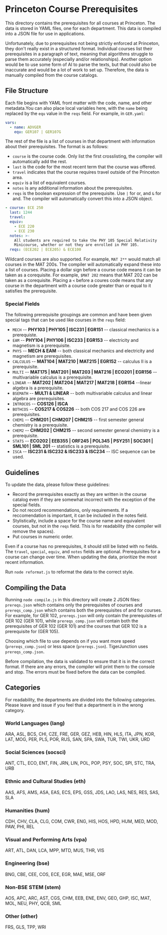 # Princeton Course Prerequisites
This directory contains the prerequisites for all courses at Princeton. The data is stored in YAML files, one for each department. This data is compiled into a JSON file for use in applications.

Unfortunately, due to prerequisites not being strictly enforced at Princeton, they don't really exist in a structured format. Individual courses list their prerequisites in a paragraph of text, meaning that algorithms struggle to parse them accurately (especially and/or relationships). Another option would be to use some form of AI to parse the texts, but that could also be inaccurate and would be a lot of work to set up. Therefore, the data is manually compiled from the course catalogs.

## File Structure
Each file begins with YAML front matter with the code, name, and other metadata.You can also place local variables here, with the `name` being replaced by the `equ` value in the `reqs` field. For example, in `GER.yaml`:
```yaml
vars:
  - name: ADVGER
    equ: GER107 | GER107G
```
The rest of the file is a list of courses in that department with information about their prerequisites. The format is as follows:

- `course` is the course code. Only list the first crosslisting, the compiler will automatically add the rest.
- `last` is the code for the most recent term that the course was offered.
- `travel` indicates that the course requires travel outside of the Princeton area.
- `equiv` is a list of equivalent courses.
- `notes` is any additional information about the prerequisites.
- `reqs` is the boolean expression of the prerequisite. Use `|` for or, and `&` for and. The compiler will automatically convert this into a JSON object.

```yaml
- course: ECE 250
  last: 1244
  travel:
  equiv:
    - ECE 220
    - ECE 230
  notes: >-
    All students are required to take the PHY 105 Special Relativity 
    Minicourse, whether or not they are enrolled in PHY 105.
  reqs: (ECE202 | ECE205) & ECE100
```

Wildcard courses are also supported. For example, `MAT 2**` would match all courses in the MAT 200s. The compiler will automatically expand these into a list of courses. Placing a dollar sign before a course code means it can be taken as a corequisite. For example, `$MAT 202` means that MAT 202 can be taken as a corequisite. Placing a `<` before a coures code means that any course in the department with a course code greater than or equal to it satisfies the prerequisite.

### Special Fields
The following prerequisite groupings are common and have been given special tags that can be used like courses in the `reqs` field:
- `MECH` -- **PHY103 | PHY105 | ISC231 | EGR151** -- classical mechanics is a prerequiste.
- `EAM` -- **PHY104 | PHY106 | ISC233 | EGR153** -- electricity and magnetism is a prerequisite.
- `PHYS` -- **MECH & EAM** -- both classical mechanics and electricity and magnetism are prerequisites.
- `CALCULUS` -- **MAT104 | MAT210 | MAT215 | EGR152** -- calculus II is a prerequisite.
- `MULTI` -- **MAT175 | MAT201 | MAT203 | MAT216 | ECO201 | EGR156** -- multivariable calculus is a prerequisite.
- `LINEAR` -- **MAT202 | MAT204 | MAT217 | MAT218 | EGR154** --linear algebra is a prerequisite.
- `BSEMATH` -- **MULTI & LINEAR** -- both multivariable calculus and linear algebra are prerequisites.
- `INTROCOS` -- **COS126 | ISCA**
- `BOTHCOS` -- **COS217 & COS226** -- both COS 217 and COS 226 are prerequisites.
- `CHEM1` -- **CHM201 | CHM207 | CHM215** -- first semester general chemistry is a prerequisite.
- `CHEM2` -- **CHM202 | CHM215** -- second semester general chemistry is a prerequisite.
- `STATS` -- **ECO202 | EEB355 | ORF245 | POL345 | PSY251 | SOC301 | SML101 | SML 201** -- statistics is a prerequisite.
- `ISCA` -- **ISC231 & ISC232 & ISC233 & ISC234** -- ISC sequence can be used.

## Guidelines
To update the data, please follow these guidelines:
- Record the prerequisites exactly as they are written in the course catalog even if they are somewhat incorrect with the exception of the special fields.
- Do not record recommendations, only requirements. If a reccomendation is important, it can be included in the notes field.
- Stylistically, include a space for the course name and equivalent courses, but not in the `reqs` field. This is for readability (the compiler will remove the spaces).
- Put courses in numeric order.

Even if a course has no prerequisites, it should still be listed with no fields. The `travel`, `special`, `equiv`, and `notes` fields are optional. Prerequisites for a course can change over time. When updating the data, prioritize the most recent information.

Run `node reformat.js` to reformat the data to the correct style.

## Compiling the Data
Running `node compile.js` in this directory will create 2 JSON files: `prereqs.json` which contains only the prerequisites of courses and `prereqs_comp.json` which contains both the prerequisites of and for courses. For example, for GER 102, `prereqs.json` will only contain the prerequisites of GER 102 (GER 101), while `prereqs_comp.json` will contain both the prerequisites of GER 102 (GER 101) and the courses that GER 102 is a prerequisite for (GER 105). 

Choosing which file to use depends on if you want more speed (`prereqs_comp.json`) or less space (`prereqs.json`). TigerJunction uses `prereqs_comp.json`.

Before compilation, the data is validated to ensure that it is in the correct format. If there are any errors, the compiler will print them to the console and stop. The errors must be fixed before the data can be compiled.

## Categories
For readability, the departments are divided into the following categories. Please leave and issue if you feel that a department is in the wrong category.

### World Languages (lang)
ARA, ASL, BCS, CHI, CZE, FRE, GER, GEZ, HEB, HIN, HLS, ITA, JPN, KOR, LAT, MOG, PER, PLS, POR, RUS, SAN, SPA, SWA, TUR, TWI, UKR, URD

### Social Sciences (socsci)
ANT, CTL, ECO, ENT, FIN, JRN, LIN, POL, POP, PSY, SOC, SPI, STC, TRA, URB

### Ethnic and Cultural Studies (eth)
AAS, AFS, AMS, ASA, EAS, ECS, EPS, GSS, JDS, LAO, LAS, NES, RES, SAS, SLA

### Humanities (hum)
CDH, CHV, CLA, CLG, COM, CWR, ENG, HIS, HOS, HPD, HUM, MED, MOD, PAW, PHI, REL

### Visual and Performing Arts (vpa)
ART, ATL, DAN, LCA, MPP, MTD, MUS, THR, VIS

### Engineering (bse)
BNG, CBE, CEE, COS, ECE, EGR, MAE, MSE, ORF

### Non-BSE STEM (stem)
AOS, APC, ARC, AST, CGS, CHM, EEB, ENE, ENV, GEO, GHP, ISC, MAT, MOL, NEU, PHY, QCB, SML

### Other (other)
FRS, GLS, TPP, WRI